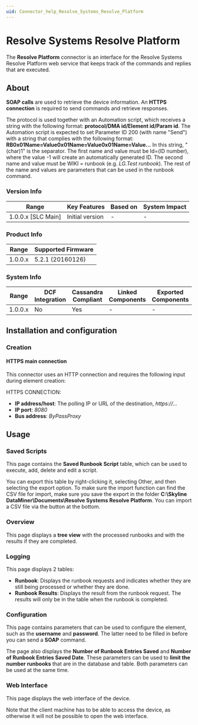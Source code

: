 ```yaml
---
uid: Connector_help_Resolve_Systems_Resolve_Platform
---
```


# Resolve Systems Resolve Platform

The **Resolve Platform** connector is an interface for the Resolve Systems Resolve Platform web service that keeps track of the commands and replies that are executed.

## About

**SOAP calls** are used to retrieve the device information. An **HTTPS connection** is required to send commands and retrieve responses.

The protocol is used together with an Automation script, which receives a string with the following format: **protocol/DMA id/Element id/Param id**. The Automation script is expected to set Parameter ID 200 (with name "Send") with a string that complies with the following format: **RB0x01Name=Value0x01Name=Value0x01Name=Value...** In this string, "(char)1" is the separator. The first name and value must be Id=(ID number), where the value -1 will create an automatically generated ID. The second name and value must be WIKI = runbook (e.g. *LG.Test runbook*). The rest of the name and values are parameters that can be used in the runbook command.

### Version Info

| Range                | Key Features     | Based on     | System Impact     |
|----------------------|------------------|--------------|-------------------|
| 1.0.0.x [SLC Main]   | Initial version  | -            | -                 |

### Product Info

| Range     | Supported Firmware     |
|-----------|------------------------|
| 1.0.0.x   | 5.2.1 (20160126)       |

### System Info

| Range     | DCF Integration     | Cassandra Compliant     | Linked Components     | Exported Components     |
|-----------|---------------------|-------------------------|-----------------------|-------------------------|
| 1.0.0.x   | No                  | Yes                     | -                     | -                       |

## Installation and configuration

### Creation

#### HTTPS main connection

This connector uses an HTTP connection and requires the following input during element creation:

HTTPS CONNECTION:

- **IP address/host**: The polling IP or URL of the destination, *https://...*
- **IP port**: *8080*
- **Bus address**: *ByPassProxy*

## Usage

### Saved Scripts

This page contains the **Saved Runbook Script** table, which can be used to execute, add, delete and edit a script.

You can export this table by right-clicking it, selecting Other, and then selecting the export option. To make sure the import function can find the CSV file for import, make sure you save the export in the folder **C:\Skyline DataMiner\Documents\Resolve Systems Resolve Platform**. You can import a CSV file via the button at the bottom.

### Overview

This page displays a **tree view** with the processed runbooks and with the results if they are completed.

### Logging

This page displays 2 tables:

- **Runbook**: Displays the runbook requests and indicates whether they are still being processed or whether they are done.
- **Runbook Results**: Displays the result from the runbook request. The results will only be in the table when the runbook is completed.

### Configuration

This page contains parameters that can be used to configure the element, such as the **username** and **password**. The latter need to be filled in before you can send a **SOAP** command.

The page also displays the **Number of Runbook Entries Saved** and **Number of Runbook Entries Saved Date**. These parameters can be used to **limit the number runbooks** that are in the database and table. Both parameters can be used at the same time.

### Web Interface

This page displays the web interface of the device.

Note that the client machine has to be able to access the device, as otherwise it will not be possible to open the web interface.
